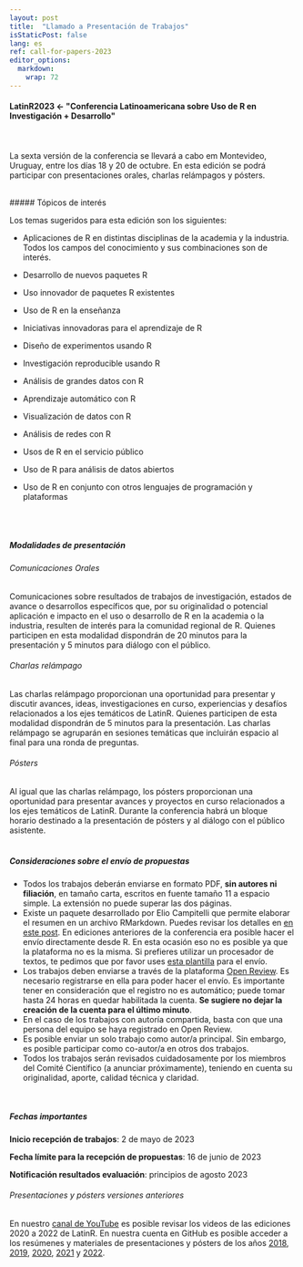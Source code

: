 ```yaml
---
layout: post
title:  "Llamado a Presentación de Trabajos"
isStaticPost: false
lang: es
ref: call-for-papers-2023
editor_options: 
  markdown: 
    wrap: 72
---
```


#### LatinR2023 \<- "Conferencia Latinoamericana sobre Uso de R en Investigación + Desarrollo"

<br> <br> La sexta versión de la conferencia se llevará a cabo em Montevideo, Uruguay, entre los días 18 y 20 de octubre. En esta edición se podrá participar con presentaciones orales, charlas relámpagos y pósters.

<br>
##### Tópicos de interés

Los temas sugeridos para esta edición son los siguientes:

-   Aplicaciones de R en distintas disciplinas de la academia y la
    industria. Todos los campos del conocimiento y sus combinaciones son
    de interés.

-   Desarrollo de nuevos paquetes R

-   Uso innovador de paquetes R existentes

-   Uso de R en la enseñanza

-   Iniciativas innovadoras para el aprendizaje de R

-   Diseño de experimentos usando R

-   Investigación reproducible usando R

-   Análisis de grandes datos con R

-   Aprendizaje automático con R

-   Visualización de datos con R

-   Análisis de redes con R

-   Usos de R en el servicio público

-   Uso de R para análisis de datos abiertos

-   Uso de R en conjunto con otros lenguajes de programación y
    plataformas

<br><br>

##### Modalidades de presentación

###### Comunicaciones Orales

Comunicaciones sobre resultados de trabajos de investigación, estados de avance o desarrollos específicos que, por su originalidad o potencial aplicación e impacto en el uso o desarrollo de R en la academia o la industria, resulten de interés para la comunidad regional de R. Quienes participen en esta modalidad dispondrán de 20 minutos para la presentación y 5 minutos para diálogo con el público. 
<br>

###### Charlas relámpago

Las charlas relámpago proporcionan una oportunidad para presentar y discutir avances, ideas, investigaciones en curso, experiencias y desafíos relacionados a los ejes temáticos de LatinR. Quienes participen de esta modalidad dispondrán de 5 minutos para la presentación. Las charlas relámpago se agruparán en sesiones temáticas que incluirán espacio al final para una ronda de preguntas. 
<br>
###### Pósters

Al igual que las charlas relámpago, los pósters proporcionan una oportunidad para presentar avances y proyectos en curso relacionados a los ejes temáticos de LatinR. Durante la conferencia habrá un bloque horario destinado a la presentación de pósters y al diálogo con el público asistente. 
<br><br>
##### Consideraciones sobre el envío de propuestas

-   Todos los trabajos deberán enviarse en formato PDF, **sin autores ni filiación**, en tamaño carta, escritos en fuente tamaño 11 a espacio simple. La extensión no puede superar las dos páginas. 
-   Existe un paquete desarrollado por Elio Campitelli que permite elaborar el resumen en un archivo RMarkdown. Puedes revisar los detalles en [en este post](https://latin-r.com/blog/paquete-latinr). En ediciones anteriores de la conferencia era posible hacer el envío directamente desde R. En esta ocasión eso no es posible ya que la plataforma no es la misma. Si prefieres utilizar un procesador de textos, te pedimos que por favor uses [esta plantilla](https://docs.google.com/document/d/1KrPbi2AR5Rcq5fKMkC_yK_9gpez4Fmtz/edit?usp=sharing&ouid=107644076848762167027&rtpof=true&sd=true) para el envío. 
-   Los trabajos deben enviarse a través de la plataforma [Open Review](https://openreview.net/group?id=LATIN-R.com/2023/Conference).  Es necesario registrarse en ella para poder hacer el envío. Es importante tener en consideración que el registro no es automático; puede tomar hasta 24 horas en quedar habilitada la cuenta. **Se sugiere no dejar la creación de la cuenta para el último minuto**.
-   En el caso de los trabajos con autoría compartida, basta con que una persona del equipo se haya registrado en Open Review. 
-   Es posible enviar un solo trabajo como autor/a principal. Sin embargo, es posible participar como co-autor/a en otros dos trabajos.
-   Todos los trabajos serán revisados cuidadosamente por los miembros del Comité Científico (a anunciar próximamente), teniendo en cuenta su originalidad, aporte, calidad técnica y  claridad.


<br>

##### Fechas importantes

**Inicio recepción de trabajos**: 2 de mayo de 2023

**Fecha límite para la recepción de propuestas**: 16 de junio de 2023

**Notificación resultados evaluación**: principios de agosto 2023

###### Presentaciones y pósters versiones anteriores

En nuestro [canal de YouTube](http://youtube.com/latinr) es posible revisar los videos de las ediciones 2020 a 2022 de LatinR. En nuestra cuenta en  GitHub es posible acceder a los resúmenes y materiales de presentaciones y pósters de los años [2018](https://github.com/LatinR/presentaciones-LatinR2018), [2019](https://github.com/LatinR/presentaciones-LatinR2019), [2020](https://github.com/LatinR/presentaciones-LatinR2020), [2021](https://github.com/LatinR/presentaciones-LatinR2021) y [2022](https://github.com/LatinR/presentaciones-LatinR2022).
